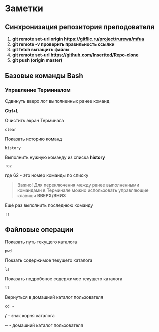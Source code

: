 # Заметки

## Синхронизация репозитория преподователя
1. **git remote set-url origin https://gitflic.ru/project/rurewa/mfua**
2. **git remote -v проверить правильность ссылки**
3. **git fetch вытащить файлы**
4. **git remote set-url https://github.com/Insertted/Repo-clone**
5. **git push (origin master)**

## Базовые команды Bash
 
### Управление Терминалом
 
Сдвинуть вверх лог выполненных ранее команд
 
**Ctrl+L**
 
Очистить экран Терминала
 
```shell
clear
```
 
Показать историю команд
 
```shell
history
```
 
Выполнить нужную команду из списка **history**
 
```shell
!62
```
 
где 62 - это номер команды по списку
 
> Важно! Для переключения между ранее выполненными командами в Терминале можно использовать управляющие клавиши **ВВЕРХ/ВНИЗ**
 
Ещё раз выполнить последнюю команду
 
```shell
!!
```
 
## Файловые операции
 
Показать путь текущего каталога
 
```shell
pwd
```
 
Покзать содержимое текущего каталога
 
```shell
ls
```
 
Показать подробоное содержимое текущего каталога
 
```shell
ll
```
 
Вернуться в домашний каталог пользователя
 
```shelll
cd ~
```
 
**/** - знак корня каталога
 
**~** - домашний каталог пользователя
 
 
 
 
 
 
 
 
 
 
 
 
 
 
 
 
 
 
 
 
 
 
 